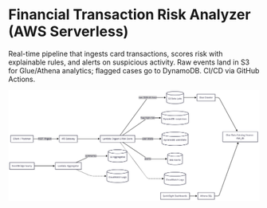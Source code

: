 # Financial Transaction Risk Analyzer (AWS Serverless)

Real-time pipeline that ingests card transactions, scores risk with explainable rules, and alerts on suspicious activity. Raw events land in S3 for Glue/Athena analytics; flagged cases go to DynamoDB. CI/CD via GitHub Actions.

![Architecture – API Gateway → Lambda → S3/DynamoDB/SNS → Glue/Athena](diagram/architecture.png)

